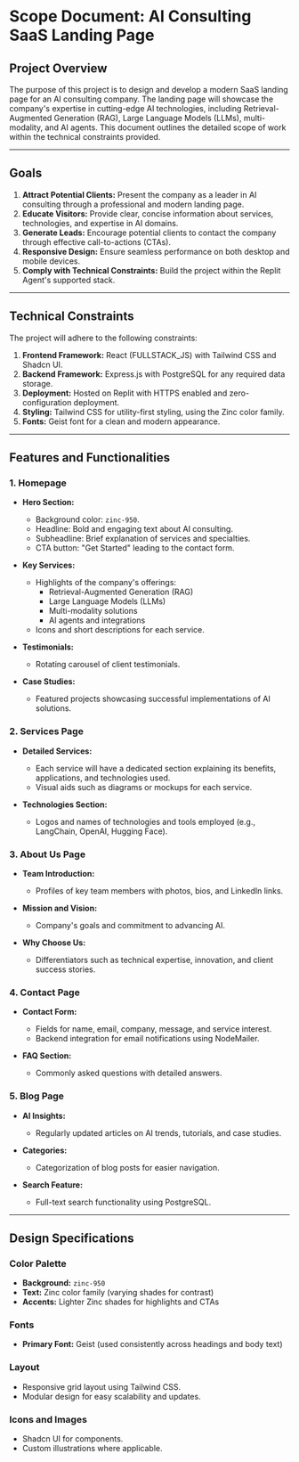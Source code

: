 # Scope Document: AI Consulting SaaS Landing Page

## Project Overview
The purpose of this project is to design and develop a modern SaaS landing page for an AI consulting company. The landing page will showcase the company's expertise in cutting-edge AI technologies, including Retrieval-Augmented Generation (RAG), Large Language Models (LLMs), multi-modality, and AI agents. This document outlines the detailed scope of work within the technical constraints provided.

---

## Goals
1. **Attract Potential Clients:** Present the company as a leader in AI consulting through a professional and modern landing page.
2. **Educate Visitors:** Provide clear, concise information about services, technologies, and expertise in AI domains.
3. **Generate Leads:** Encourage potential clients to contact the company through effective call-to-actions (CTAs).
4. **Responsive Design:** Ensure seamless performance on both desktop and mobile devices.
5. **Comply with Technical Constraints:** Build the project within the Replit Agent's supported stack.

---

## Technical Constraints
The project will adhere to the following constraints:
1. **Frontend Framework:** React (FULLSTACK_JS) with Tailwind CSS and Shadcn UI.
2. **Backend Framework:** Express.js with PostgreSQL for any required data storage.
3. **Deployment:** Hosted on Replit with HTTPS enabled and zero-configuration deployment.
4. **Styling:** Tailwind CSS for utility-first styling, using the Zinc color family.
5. **Fonts:** Geist font for a clean and modern appearance.

---

## Features and Functionalities

### 1. Homepage
- **Hero Section:**
  - Background color: `zinc-950`.
  - Headline: Bold and engaging text about AI consulting.
  - Subheadline: Brief explanation of services and specialties.
  - CTA button: "Get Started" leading to the contact form.

- **Key Services:**
  - Highlights of the company's offerings:
    - Retrieval-Augmented Generation (RAG)
    - Large Language Models (LLMs)
    - Multi-modality solutions
    - AI agents and integrations
  - Icons and short descriptions for each service.

- **Testimonials:**
  - Rotating carousel of client testimonials.

- **Case Studies:**
  - Featured projects showcasing successful implementations of AI solutions.

### 2. Services Page
- **Detailed Services:**
  - Each service will have a dedicated section explaining its benefits, applications, and technologies used.
  - Visual aids such as diagrams or mockups for each service.

- **Technologies Section:**
  - Logos and names of technologies and tools employed (e.g., LangChain, OpenAI, Hugging Face).

### 3. About Us Page
- **Team Introduction:**
  - Profiles of key team members with photos, bios, and LinkedIn links.

- **Mission and Vision:**
  - Company's goals and commitment to advancing AI.

- **Why Choose Us:**
  - Differentiators such as technical expertise, innovation, and client success stories.

### 4. Contact Page
- **Contact Form:**
  - Fields for name, email, company, message, and service interest.
  - Backend integration for email notifications using NodeMailer.

- **FAQ Section:**
  - Commonly asked questions with detailed answers.

### 5. Blog Page
- **AI Insights:**
  - Regularly updated articles on AI trends, tutorials, and case studies.

- **Categories:**
  - Categorization of blog posts for easier navigation.

- **Search Feature:**
  - Full-text search functionality using PostgreSQL.

---

## Design Specifications

### Color Palette
- **Background:** `zinc-950`
- **Text:** Zinc color family (varying shades for contrast)
- **Accents:** Lighter Zinc shades for highlights and CTAs

### Fonts
- **Primary Font:** Geist (used consistently across headings and body text)

### Layout
- Responsive grid layout using Tailwind CSS.
- Modular design for easy scalability and updates.

### Icons and Images
- Shadcn UI for components.
- Custom illustrations where applicable.


